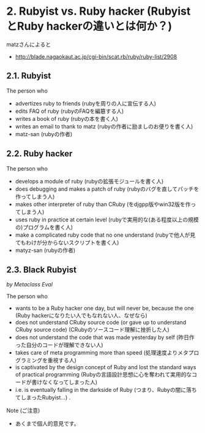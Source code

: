 
# 2. Rubyist vs. Ruby hacker (RubyistとRuby hackerの違いとは何か？)

matzさんによると
* http://blade.nagaokaut.ac.jp/cgi-bin/scat.rb/ruby/ruby-list/2908

## 2.1. Rubyist

The person who 
* advertizes ruby to friends (rubyを周りの人に宣伝する人)
* edits FAQ of ruby (rubyのFAQを編簒する人)
* writes a book of ruby (rubyの本を書く人)
* writes an email to thank to matz (rubyの作者に励ましのお便りを書く人)
* matz-san (rubyの作者)

## 2.2. Ruby hacker

The person who
* develops a module of ruby (rubyの拡張モジュールを書く人)
* does debugging and makes a patch of ruby (rubyのバグを直してパッチを作ってしまう人)
* makes other interpreter of ruby than CRuby (をdjgpp版やwin32版を作ってしまう人)
* uses ruby in practice at certain level (rubyで実用的な(ある程度以上の規模の)プログラムを書く人)
* make a complicated ruby code that no one understand (rubyで他人が見てもわけが分からないスクリプトを書く人)
* matyz-san (rubyの作者)

## 2.3. Black Rubyist

*by Metaclass Eval*

The person who
* wants to be a Ruby hacker one day, but will never be, because the one (Ruby hackerになりたい人でもなれない人、なぜなら)
* does not understand CRuby source code (or gave up to understand CRuby source code) (CRubyのソースコード理解に挫折した人)
* does not understand the code that was made yesterday by self (昨日作った自分のコードが理解できない人)
* takes care of meta programming more than speed (処理速度よりメタプログラミングを重視する人)
* is captivated by the design concept of Ruby and lost the standard ways of practical programming (Rubyの言語設計思想に心を奪われて実用的なコードが書けなくなってしまった人)
* i.e. is eventually falling in the darkside of Ruby (つまり、Rubyの闇に落ちてしまったRubyist...)
.

Note (ご注意)
* あくまで個人的意見です。

